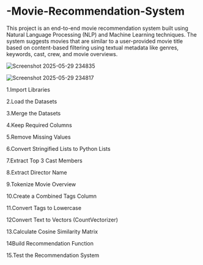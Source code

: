 # -Movie-Recommendation-System
This project is an end-to-end movie recommendation system built using Natural Language Processing (NLP) and Machine Learning techniques. The system suggests movies that are similar to a user-provided movie title based on content-based filtering using textual metadata like genres, keywords, cast, crew, and movie overviews. 


![Screenshot 2025-05-29 234835](https://github.com/user-attachments/assets/b2abf32e-596c-4cad-8981-c677ed02fdff)

![Screenshot 2025-05-29 234817](https://github.com/user-attachments/assets/51bf6964-d0ce-4d88-856e-e970c3f26506)


1.Import Libraries

2.Load the Datasets

3.Merge the Datasets

4.Keep Required Columns

5.Remove Missing Values

6.Convert Stringified Lists to Python Lists

7.Extract Top 3 Cast Members

8.Extract Director Name

9.Tokenize Movie Overview

10.Create a Combined Tags Column

11.Convert Tags to Lowercase

12Convert Text to Vectors (CountVectorizer)

13.Calculate Cosine Similarity Matrix

14Build Recommendation Function

15.Test the Recommendation System

